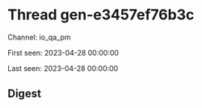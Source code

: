 # Thread gen-e3457ef76b3c
Channel: io_qa_pm

First seen: 2023-04-28 00:00:00

Last seen: 2023-04-28 00:00:00

## Digest


